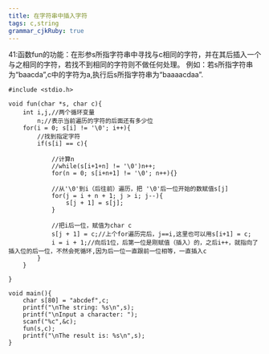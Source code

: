 ```yaml
---
title: 在字符串中插入字符
tags: c,string
grammar_cjkRuby: true
---
```

41:函数fun的功能：在形参s所指字符串中寻找与c相同的字符，并在其后插入一个与之相同的字符，若找不到相同的字符则不做任何处理。
例如：若s所指字符串为“baacda”,c中的字符为a,执行后s所指字符串为“baaaacdaa”.
```c?linenums
#include <stdio.h>

void fun(char *s, char c){
	int i,j,//两个循环变量
		n;//表示当前遍历的字符的后面还有多少位
	for(i = 0; s[i] != '\0'; i++){
		//找到指定字符
		if(s[i] == c){
			
			//计算n				
			//while(s[i+1+n] != '\0')n++;
			for(n = 0; s[i+n+1] != '\0'; n++){}

			//从'\0'到i（后往前）遍历，把 '\0'后一位开始的数赋值s[j]
			for(j = i + n + 1; j > i; j--){
				s[j + 1] = s[j];
			}
			
			//把i后一位，赋值为char c
			s[j + 1] = c;//上个for遍历完后，j==i,这里也可以用s[i+1] = c;
			i = i + 1;//向后1位，后第一位是刚赋值（插入）的，之后i++，就指向了插入位的后一位，不然会死循环,因为后一位一直跟前一位相等，一直插入c
		}
	}

}

void main(){
	char s[80] = "abcdef",c;
	printf("\nThe string: %s\n",s);
	printf("\nInput a character: ");
	scanf("%c",&c);
	fun(s,c);
	printf("\nThe result is: %s\n",s);
}
```